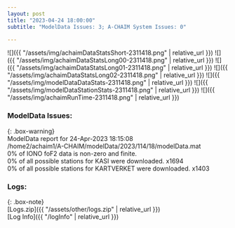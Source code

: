 ```yaml
---
layout: post
title: "2023-04-24 18:00:00"
subtitle: "ModelData Issues: 3; A-CHAIM System Issues: 0"

---
```


![]({{ "/assets/img/achaimDataStatsShort-2311418.png" | relative_url }})
![]({{ "/assets/img/achaimDataStatsLong00-2311418.png" | relative_url }})
![]({{ "/assets/img/achaimDataStatsLong01-2311418.png" | relative_url }})
![]({{ "/assets/img/achaimDataStatsLong02-2311418.png" | relative_url }})
![]({{ "/assets/img/modelDataDataStats-2311418.png" | relative_url }})
![]({{ "/assets/img/modelDataStationStats-2311418.png" | relative_url }})
![]({{ "/assets/img/achaimRunTime-2311418.png" | relative_url }})


### ModelData Issues:  
  
{: .box-warning}  
 ModelData report for 24-Apr-2023 18:15:08   
 /home2/achaim1/A-CHAIM/modelData/2023/114/18/modelData.mat   
 0% of IONO foF2 data is non-zero and finite.   
 0% of all possible stations for KASI were downloaded. x1694   
 0% of all possible stations for KARTVERKET were downloaded. x1403   
  


### Logs:  
  
{: .box-note}  
[Logs.zip]({{ "/assets/other/logs.zip" | relative_url }})  
[Log Info]({{ "/logInfo" | relative_url }})  
